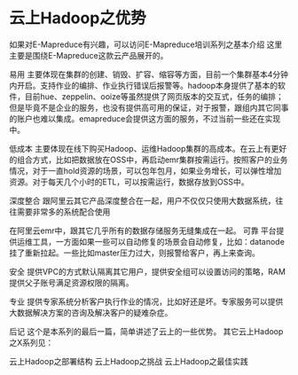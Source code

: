 # 云上Hadoop之优势

如果对E-Mapreduce有兴趣，可以访问E-Mapreduce培训系列之基本介绍 这里主要是围绕E-Mapreduce这款云产品展开的。

易用
主要体现在集群的创建、销毁、扩容、缩容等方面，目前一个集群基本4分钟内开启。支持作业的编排、作业执行错误后报警等。hadoop本身提供了基本的软件，目前hue、zeppelin、ooize等虽然提供了网页版本的交互式，任务的编排；但是毕竟不是企业的服务，也没有提供高可用的保证，对于报警，跟组内其它同事的账户也难以集成。emapreduce会提供这方面的服务，不过当前一些还在实现中。

低成本
主要体现在线下购买Hadoop、运维Hadoop集群的高成本。在云上有更好的组合方式，比如把数据放在OSS中，再启动emr集群按需运行。按照客户的业务情况，对于一直hold资源的场景，可以包年包月，如果业务增长，可以弹性增加资源。对于每天几个小时的ETL，可以按需运行，数据存放到OSS中。

深度整合
跟阿里云其它产品深度整合在一起，用户不仅仅只使用大数据系统，往往需要非常多的系统配合使用

在阿里云emr中，跟其它几乎所有的数据存储服务无缝集成在一起。
可靠
平台提供运维工具，一方面如果一些可以自动修复的场景会自动修复，比如：datanode挂了重新拉起。一些比如master压力过大，则报警给客户，再上来查询。

安全
提供VPC的方式默认隔离其它用户，提供安全组可以设置访问的策略，RAM提供父子账号满足资源权限的隔离。

专业
提供专家系统分析客户执行作业的情况，比如好还是坏。专家服务可以提供大数据解决方案的咨询及解决客户的疑难杂症。

后记
这个是本系列的最后一篇，简单讲述了云上的一些优势。
其它云上Hadoop之X系列见：

云上Hadoop之部署结构
云上Hadoop之挑战
云上Hadoop之最佳实践

